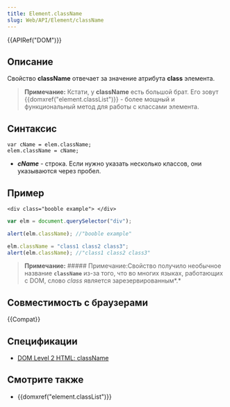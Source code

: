 ```yaml
---
title: Element.className
slug: Web/API/Element/className
---
```


{{APIRef("DOM")}}

## Описание

Свойство **className** отвечает за значение атрибута **class** элемента.

> **Примечание:** Кстати, у **className** есть большой брат. Его зовут {{domxref("element.classList")}} - более мощный и функциональный метод для работы с классами элемента.

## Синтаксис

```
var cName = elem.className;
elem.className = cName;
```

- **_cName_** - строка. Если нужно указать несколько классов, они указываются через пробел.

## Пример

```
<div class="booble example"> </div>
```

```js
var elm = document.querySelector("div");

alert(elm.className); //"booble example"

elm.className = "class1 class2 class3";
alert(elm.className); //"class1 class2 class3"
```

> **Примечание:** ##### Примечание:Свойство получило необычное название **`className`** из-за того, что во многих языках, работающих с DOM, слово _class_ является зарезервированным*.*

## Совместимость с браузерами

{{Compat}}

## Спецификации

- [DOM Level 2 HTML: className](http://www.w3.org/TR/DOM-Level-2-HTML/html.html#ID-95362176)

## Смотрите также

- {{domxref("element.classList")}}
